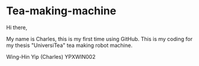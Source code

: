 # Tea-making-machine

Hi there,

My name is Charles, this is my first time using GitHub. 
This is my coding for my thesis "UniversiTea" tea making robot machine.

Wing-Hin Yip (Charles)
YPXWIN002
